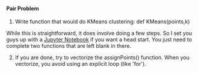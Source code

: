 #### Pair Problem

1) Write function that would do KMeans clustering: def KMeans(points,k)

While this is straightforward, it does involve doing a few steps. So I set you guys up with a [Jupyter Notebook](KMeans_pair.ipynb) if you want a head start. You just need to complete two functions that are left blank in there.

2) If you are done, try to vectorize the assignPoints() function. When you vectorize, you avoid using an explicit loop (like 'for').
